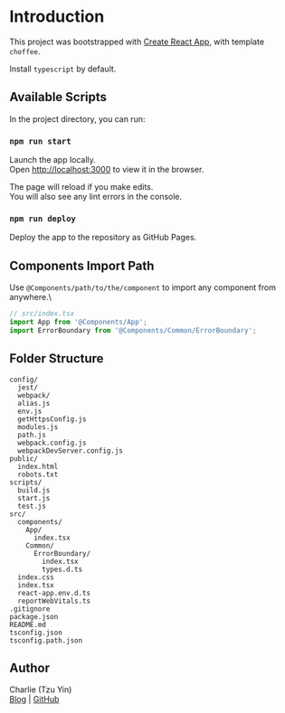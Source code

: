 # Introduction

This project was bootstrapped with [Create React App](https://github.com/facebook/create-react-app), with template `choffee`.

Install `typescript` by default.

## Available Scripts

In the project directory, you can run:

### `npm run start`

Launch the app locally.\
Open [http://localhost:3000](http://localhost:3000) to view it in the browser.

The page will reload if you make edits.\
You will also see any lint errors in the console.

### `npm run deploy`

Deploy the app to the repository as GitHub Pages.

## Components Import Path

Use `@Components/path/to/the/component` to import any component from anywhere.\

```ts
// src/index.tsx
import App from '@Components/App';
import ErrorBoundary from '@Components/Common/ErrorBoundary';
```

## Folder Structure

```
config/
  jest/
  webpack/
  alias.js
  env.js
  getHttpsConfig.js
  modules.js
  path.js
  webpack.config.js
  webpackDevServer.config.js
public/
  index.html
  robots.txt
scripts/
  build.js
  start.js
  test.js
src/
  components/
    App/
      index.tsx
    Common/
      ErrorBoundary/
        index.tsx
        types.d.ts
  index.css
  index.tsx
  react-app.env.d.ts
  reportWebVitals.ts
.gitignore
package.json
README.md
tsconfig.json
tsconfig.path.json
```

## Author

Charlie (Tzu Yin)\
[Blog](https://tzynwang.github.io/) | [GitHub](https://github.com/tzynwang)

